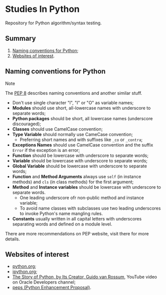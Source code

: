 # Studies In Python

Repository for Python algorithm/syntax testing.

## Summary

1. [Naming conventions for Python](#naming-conventions-for-python);
2. [Websites of interest](#websites-of-interest).

## Naming conventions for Python

> [!NOTE]
> The [PEP 8](https://peps.python.org/pep-0008) describes naming conventions and another similar stuff.

- Don't use single character "l", "I" or "O" as variable names;
- **Modules** should use short, all-lowercase names with underscore to separate words;
- **Python packages** should be short, all lowercase names (underscore discouraged);
- **Classes** should use CamelCase convention;
- **Type Variable** should normally use CameCase convention;
  - Preferring short names and with suffixes like `_co` or `_contra`;
- **Exceptions Names** should use CamelCase convention and the suffix `Error` if the exception is an error;
- **Function** should be lowercase with underscore to separate words;
- **Variable** should be lowercase with underscore to separate words;
- **Global Variable** should be lowercase with underscore to separate words;
- **Function** and **Method Arguments** always use `self` (in instance methods) and `cls` (in class methods) for the first argument;
- **Method** and **Instance variables** should be lowercase with underscore to separate words.
  - One leading underscore ofr non-public method and instance variable;
  - To avoid name classes with subclasses use two leading underscores to invoke Python's name mangling rules.
- **Constants** usually written in all capital letters with underscores separating words and defined on a module level.

There are more recommendations on PEP website, visit there for more details.

## Websites of interest

- [python.org](https://www.python.org/);
- [ipython.org](https://ipython.org/notebook.html);
- [The Story of Python, by Its Creator, Guido van Rossum](https://www.youtube.com/watch?v=J0Aq44Pze-w), YouTube video on Oracle Developers channel;
- [peps (Python Enhancement Proposal)](https://peps.python.org/).
